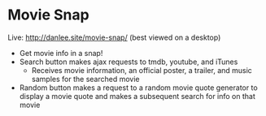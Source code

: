 # Movie Snap

Live: http://danlee.site/movie-snap/ (best viewed on a desktop)

- Get movie info in a snap!
- Search button makes ajax requests to tmdb, youtube, and iTunes
	- Receives movie information, an official poster, a trailer, and music samples for the searched movie
- Random button makes a request to a random movie quote generator to display a movie quote and makes a subsequent search for info on that movie
